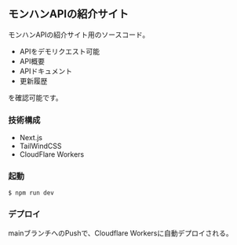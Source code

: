 ## モンハンAPIの紹介サイト

モンハンAPIの紹介サイト用のソースコード。

- APIをデモリクエスト可能
- API概要
- APIドキュメント
- 更新履歴

を確認可能です。

### 技術構成

- Next.js
- TailWindCSS
- CloudFlare Workers

### 起動

```
$ npm run dev
```

### デプロイ

mainブランチへのPushで、Cloudflare Workersに自動デプロイされる。
